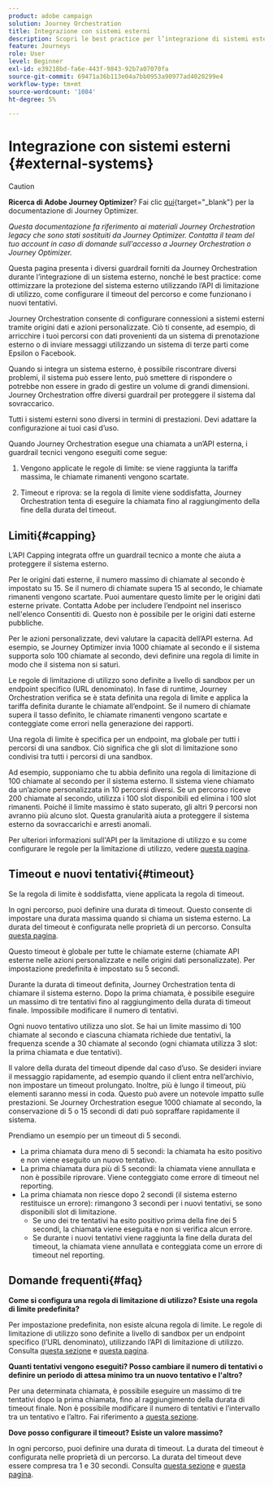 ```yaml
---
product: adobe campaign
solution: Journey Orchestration
title: Integrazione con sistemi esterni
description: Scopri le best practice per l’integrazione di sistemi esterni
feature: Journeys
role: User
level: Beginner
exl-id: e39218bd-fa6e-443f-9843-92b7a07070fa
source-git-commit: 69471a36b113e04a7bb0953a90977ad4020299e4
workflow-type: tm+mt
source-wordcount: '1084'
ht-degree: 5%

---
```


# Integrazione con sistemi esterni {#external-systems}


>[!CAUTION]
>
>**Ricerca di Adobe Journey Optimizer**? Fai clic [qui](https://experienceleague.adobe.com/it/docs/journey-optimizer/using/ajo-home){target="_blank"} per la documentazione di Journey Optimizer.
>
>
>_Questa documentazione fa riferimento ai materiali Journey Orchestration legacy che sono stati sostituiti da Journey Optimizer. Contatta il team del tuo account in caso di domande sull&#39;accesso a Journey Orchestration o Journey Optimizer._



Questa pagina presenta i diversi guardrail forniti da Journey Orchestration durante l’integrazione di un sistema esterno, nonché le best practice: come ottimizzare la protezione del sistema esterno utilizzando l’API di limitazione di utilizzo, come configurare il timeout del percorso e come funzionano i nuovi tentativi.

Journey Orchestration consente di configurare connessioni a sistemi esterni tramite origini dati e azioni personalizzate. Ciò ti consente, ad esempio, di arricchire i tuoi percorsi con dati provenienti da un sistema di prenotazione esterno o di inviare messaggi utilizzando un sistema di terze parti come Epsilon o Facebook.

Quando si integra un sistema esterno, è possibile riscontrare diversi problemi, il sistema può essere lento, può smettere di rispondere o potrebbe non essere in grado di gestire un volume di grandi dimensioni. Journey Orchestration offre diversi guardrail per proteggere il sistema dal sovraccarico.

Tutti i sistemi esterni sono diversi in termini di prestazioni. Devi adattare la configurazione ai tuoi casi d’uso.

Quando Journey Orchestration esegue una chiamata a un’API esterna, i guardrail tecnici vengono eseguiti come segue:

1. Vengono applicate le regole di limite: se viene raggiunta la tariffa massima, le chiamate rimanenti vengono scartate.

2. Timeout e riprova: se la regola di limite viene soddisfatta, Journey Orchestration tenta di eseguire la chiamata fino al raggiungimento della fine della durata del timeout.

## Limiti{#capping}

L’API Capping integrata offre un guardrail tecnico a monte che aiuta a proteggere il sistema esterno.

Per le origini dati esterne, il numero massimo di chiamate al secondo è impostato su 15. Se il numero di chiamate supera 15 al secondo, le chiamate rimanenti vengono scartate. Puoi aumentare questo limite per le origini dati esterne private. Contatta Adobe per includere l’endpoint nel inserisco nell&#39;elenco Consentiti di. Questo non è possibile per le origini dati esterne pubbliche.

Per le azioni personalizzate, devi valutare la capacità dell’API esterna. Ad esempio, se Journey Optimizer invia 1000 chiamate al secondo e il sistema supporta solo 100 chiamate al secondo, devi definire una regola di limite in modo che il sistema non si saturi.

Le regole di limitazione di utilizzo sono definite a livello di sandbox per un endpoint specifico (URL denominato). In fase di runtime, Journey Orchestration verifica se è stata definita una regola di limite e applica la tariffa definita durante le chiamate all’endpoint. Se il numero di chiamate supera il tasso definito, le chiamate rimanenti vengono scartate e conteggiate come errori nella generazione dei rapporti.

Una regola di limite è specifica per un endpoint, ma globale per tutti i percorsi di una sandbox. Ciò significa che gli slot di limitazione sono condivisi tra tutti i percorsi di una sandbox.

Ad esempio, supponiamo che tu abbia definito una regola di limitazione di 100 chiamate al secondo per il sistema esterno. Il sistema viene chiamato da un’azione personalizzata in 10 percorsi diversi. Se un percorso riceve 200 chiamate al secondo, utilizza i 100 slot disponibili ed elimina i 100 slot rimanenti. Poiché il limite massimo è stato superato, gli altri 9 percorsi non avranno più alcuno slot. Questa granularità aiuta a proteggere il sistema esterno da sovraccarichi e arresti anomali.

Per ulteriori informazioni sull&#39;API per la limitazione di utilizzo e su come configurare le regole per la limitazione di utilizzo, vedere [questa pagina](../api/capping.md).

## Timeout e nuovi tentativi{#timeout}

Se la regola di limite è soddisfatta, viene applicata la regola di timeout.

In ogni percorso, puoi definire una durata di timeout. Questo consente di impostare una durata massima quando si chiama un sistema esterno. La durata del timeout è configurata nelle proprietà di un percorso. Consulta [questa pagina](../building-journeys/changing-properties.md#timeout_and_error).

Questo timeout è globale per tutte le chiamate esterne (chiamate API esterne nelle azioni personalizzate e nelle origini dati personalizzate). Per impostazione predefinita è impostato su 5 secondi.

Durante la durata di timeout definita, Journey Orchestration tenta di chiamare il sistema esterno. Dopo la prima chiamata, è possibile eseguire un massimo di tre tentativi fino al raggiungimento della durata di timeout finale. Impossibile modificare il numero di tentativi.

Ogni nuovo tentativo utilizza uno slot. Se hai un limite massimo di 100 chiamate al secondo e ciascuna chiamata richiede due tentativi, la frequenza scende a 30 chiamate al secondo (ogni chiamata utilizza 3 slot: la prima chiamata e due tentativi).

Il valore della durata del timeout dipende dal caso d’uso. Se desideri inviare il messaggio rapidamente, ad esempio quando il client entra nell’archivio, non impostare un timeout prolungato. Inoltre, più è lungo il timeout, più elementi saranno messi in coda. Questo può avere un notevole impatto sulle prestazioni. Se Journey Orchestration esegue 1000 chiamate al secondo, la conservazione di 5 o 15 secondi di dati può sopraffare rapidamente il sistema.

Prendiamo un esempio per un timeout di 5 secondi.

* La prima chiamata dura meno di 5 secondi: la chiamata ha esito positivo e non viene eseguito un nuovo tentativo.
* La prima chiamata dura più di 5 secondi: la chiamata viene annullata e non è possibile riprovare. Viene conteggiato come errore di timeout nel reporting.
* La prima chiamata non riesce dopo 2 secondi (il sistema esterno restituisce un errore): rimangono 3 secondi per i nuovi tentativi, se sono disponibili slot di limitazione.
   * Se uno dei tre tentativi ha esito positivo prima della fine dei 5 secondi, la chiamata viene eseguita e non si verifica alcun errore.
   * Se durante i nuovi tentativi viene raggiunta la fine della durata del timeout, la chiamata viene annullata e conteggiata come un errore di timeout nel reporting.

## Domande frequenti{#faq}

**Come si configura una regola di limitazione di utilizzo? Esiste una regola di limite predefinita?**

Per impostazione predefinita, non esiste alcuna regola di limite. Le regole di limitazione di utilizzo sono definite a livello di sandbox per un endpoint specifico (l’URL denominato), utilizzando l’API di limitazione di utilizzo. Consulta [questa sezione](../about/external-systems.md#capping) e [questa pagina](../api/capping.md).

**Quanti tentativi vengono eseguiti? Posso cambiare il numero di tentativi o definire un periodo di attesa minimo tra un nuovo tentativo e l&#39;altro?**

Per una determinata chiamata, è possibile eseguire un massimo di tre tentativi dopo la prima chiamata, fino al raggiungimento della durata di timeout finale. Non è possibile modificare il numero di tentativi e l’intervallo tra un tentativo e l’altro. Fai riferimento a [questa sezione](../about/external-systems.md#timeout).

**Dove posso configurare il timeout? Esiste un valore massimo?**

In ogni percorso, puoi definire una durata di timeout. La durata del timeout è configurata nelle proprietà di un percorso. La durata del timeout deve essere compresa tra 1 e 30 secondi. Consulta [questa sezione](../about/external-systems.md#timeout) e [questa pagina](../building-journeys/changing-properties.md#timeout_and_error).
